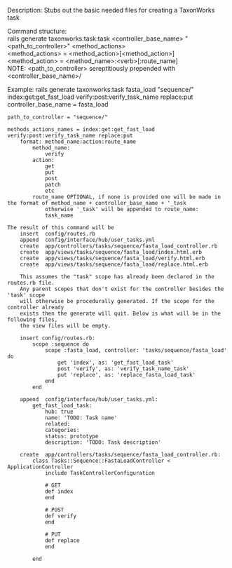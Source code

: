 Description:
    Stubs out the basic needed files for creating a TaxonWorks task
    
Command structure:  
    rails generate taxonworks:task:task <controller_base_name> "<path_to_controller>" <method_actions>      
    <method_actions> = <method_action>\[<method_action>]  
    <method_action> = <method_name>:\<verb>[:route_name]  
    NOTE: <path_to_controller> sereptitiously prepended with <controller_base_name>/

Example:
    rails generate taxonworks:task fasta_load "sequence/" index:get:get_fast_load verify:post:verify_task_name replace:put
    controller_base_name = fasta_load

    path_to_controller = "sequence/"
    
    methods_actions_names = index:get:get_fast_load verify:post:verify_task_name replace:put
        format: method_name:action:route_name
            method_name: 
                verify
            action: 
                get
                put
                post
                patch 
                etc
            route_name OPTIONAL, if none is provided one will be made in the format of method_name + controller_base_name + '_task
                otherwise '_task' will be appended to route_name: 
                task_name
    
    The result of this command will be
        insert  config/routes.rb
        append  config/interface/hub/user_tasks.yml
        create  app/controllers/tasks/sequence/fasta_load_controller.rb
        create  app/views/tasks/sequence/fasta_load/index.html.erb
        create  app/views/tasks/sequence/fasta_load/verify.html.erb
        create  app/views/tasks/sequence/fasta_load/replace.html.erb

        This assumes the "task" scope has already been declared in the routes.rb file.
        Any parent scopes that don't exist for the controller besides the 'task' scope
        will otherwise be procedurally generated. If the scope for the controller already
        exists then the generate will quit. Below is what will be in the following files,
        the view files will be empty.

        insert config/routes.rb:
            scope :sequence do
                scope :fasta_load, controller: 'tasks/sequence/fasta_load' do
                    get 'index', as: 'get_fast_load_task'
                    post 'verify', as: 'verify_task_name_task'
                    put 'replace', as: 'replace_fasta_load_task'
                end
            end

        append  config/interface/hub/user_tasks.yml:
            get_fast_load_task:
                hub: true
                name: 'TODO: Task name'
                related:
                categories:
                status: prototype
                description: 'TODO: Task description'

        create  app/controllers/tasks/sequence/fasta_load_controller.rb:
            class Tasks::Sequence::FastaLoadController < ApplicationController
                include TaskControllerConfiguration

                # GET
                def index
                end

                # POST
                def verify
                end

                # PUT
                def replace
                end

            end
